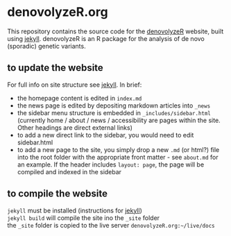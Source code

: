 # denovolyzeR.org
This repository contains the source code for the [denovolyzeR] website, built using [jekyll].
denovolyzeR is an R package for the analysis of de novo (sporadic) genetic variants.

## to update the website
For full info on site structure see [jekyll].  In brief:  
- the homepage content is edited in `index.md`
- the news page is edited by depositing markdown articles into `_news`
- the sidebar menu structure is embedded in `_includes/sidebar.html`   
(currently home / about / news / accessibility are pages within the site.  Other headings are direct external links)
- to add a new direct link to the sidebar, you would need to edit sidebar.html 
- to add a new page to the site, you simply drop a new `.md` (or html?) file into the root folder with the appropriate front matter - see `about.md` for an example.  If the header includes `layout: page`, the page will be compiled and indexed in the sidebar  


## to compile the website
`jekyll` must be installed (instructions for [jekyll])   
`jekyll build` will compile the site ino the `_site` folder  
the `_site` folder is copied to the live server `denovolyzeR.org:~/live/docs`  


[denovolyzeR]: http://denovolyzeR.org
[jekyll]: https://jekyllrb.com
